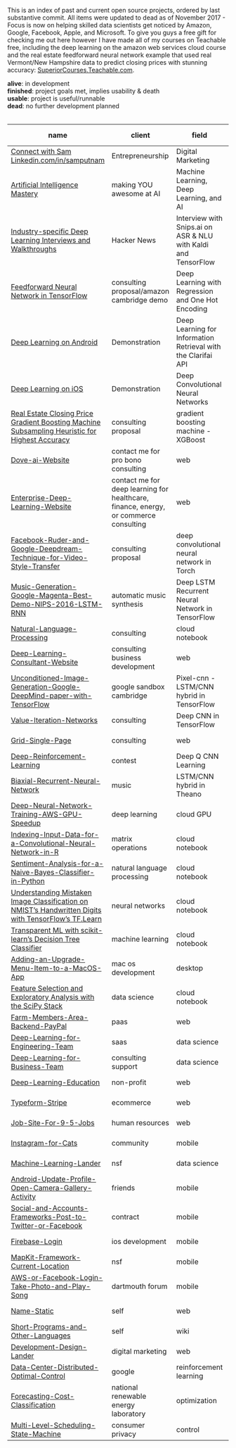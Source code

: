 This is an index of past and current open source projects, ordered by last substantive commit. All items were updated to dead as of November 2017 - Focus is now on helping skilled data scientists get noticed by Amazon, Google, Facebook, Apple, and Microsoft. To give you guys a free gift for checking me out here however I have made all of my courses on Teachable free, including the deep learning on the amazon web services cloud course and the real estate feedforward neural network example that used real Vermont/New Hampshire data to predict closing prices with stunning accuracy: [SuperiorCourses.Teachable.com](http://superiorcourses.teachable.com).

**alive**: in development  
**finished**: project goals met, implies usability & death  
**usable**: project is useful/runnable <br>
**dead**: no further development planned
<br>
<br>

| name | client | field | last code commit | status | time in development | 
| ---- | --------- | ---- | -------------- | ---- |---- |
| [Connect with Sam Linkedin.com/in/samputnam](https://linkedin.com/in/samputnam) | Entrepreneurship | Digital Marketing | September 2017 | alive | months |
| [Artificial Intelligence Mastery](https://ArtificialIntelligenceMastery.com) | making YOU awesome at AI | Machine Learning, Deep Learning, and AI  | August 2017 | dead | a month |
| [Industry-specific Deep Learning Interviews and Walkthroughs](http://enterprisedeeplearning.github.io) | Hacker News | Interview with Snips.ai on ASR & NLU with Kaldi and TensorFlow  | July 2017 | dead | a day |
| [Feedforward Neural Network in TensorFlow](https://github.com/enterprisedeeplearning/housing-prices-wide-and-deep) | consulting proposal/amazon cambridge demo | Deep Learning with Regression and One Hot Encoding  | July 2017 | dead | a week |
| [Deep Learning on Android](https://www.linkedin.com/hp/update/6280034396732956672) | Demonstration | Deep Learning for Information Retrieval with the Clarifai API | June 2017 | dead | days |
| [Deep Learning on iOS](https://www.slideshare.net/SamuelPutnam/tensorflow-serving-deep-learning-on-mobile-and-deeplearning4j-on-the-jvm-enterprise-deep-learningpdf/13) | Demonstration | Deep Convolutional Neural Networks | June 2017 | dead | days |
| [Real Estate Closing Price Gradient Boosting Machine Subsampling Heuristic for Highest Accuracy](https://www.slideshare.net/SamuelPutnam/transforming-healthcare-finance-energy-and-commerce-with-machine-learning-case-study-included-enterprise-deep-learning/20) | consulting proposal | gradient boosting machine - XGBoost| May 2017 | dead | days |
| [Dove-ai-Website](http://github.com/dove-ai) | contact me for pro bono consulting | web | April 2017 | dead | days |
| [Enterprise-Deep-Learning-Website](http://github.com/EnterpriseDeepLearning) | contact me for deep learning for healthcare, finance, energy, or commerce consulting | web | April 2017 | dead | days |
| [Facebook-Ruder-and-Google-Deepdream-Technique-for-Video-Style-Transfer](https://medium.com/@SamPutnam/deep-learning-zero-to-one-art-generation-b532dd0aa390) | consulting proposal | deep convolutional neural network in Torch | April 2017 | dead | days |
| [Music-Generation-Google-Magenta-Best-Demo-NIPS-2016-LSTM-RNN](https://medium.com/@SamPutnam/deep-learning-zero-to-one-music-generation-46c9a7d82c02) | automatic music synthesis | Deep LSTM Recurrent Neural Network in TensorFlow | March 2017 | dead | days |
| [Natural-Language-Processing](https://www.kaggle.com/samdeeplearning/d/samdeeplearning/deepnlp/deep-natural-language-processing) | consulting | cloud notebook | February 2017 | dead | days |
| [Deep-Learning-Consultant-Website](http://deeplearningconsultant.com) | consulting business development | web | February 2017 | dead | days |
| [Unconditioned-Image-Generation-Google-DeepMind-paper-with-TensorFlow](https://medium.com/@SamPutnam/this-is-the-1st-deep-learning-zero-to-one-newsletter-this-one-is-called-image-generation-935bcaf0f37c) | google sandbox cambridge | Pixel-cnn - LSTM/CNN hybrid in TensorFlow | Feb 2017 | dead | days |
| [Value-Iteration-Networks](https://twitter.com/samdeeplearning/status/831943425331232774) | consulting | Deep CNN in TensorFlow | Feb 2017 | dead | days |
| [Grid-Single-Page](https://github.com/SamPutnam/Grid-Single-Page) | consulting | web | January 2017 | dead | Jan 2017 |
| [Deep-Reinforcement-Learning](https://twitter.com/samdeeplearning/status/831951216238276611) | contest | Deep Q CNN Learning | Jan 2017 | dead | days |
| [Biaxial-Recurrent-Neural-Network](https://twitter.com/samdeeplearning/status/826895187867795456) | music | LSTM/CNN hybrid in Theano | Jan 2017 | dead | days |
| [Deep-Neural-Network-Training-AWS-GPU-Speedup ](https://research.vahula.com/dl-on-an-aws-gpu-d136342ea9d2#.11zac6xyh) | deep learning | cloud GPU | Dec '16 | dead | weeks |
| [Indexing-Input-Data-for-a-Convolutional-Neural-Network-in-R](https://samputnam.quora.com/Indexing-Input-Data-for-a-Convolutional-Neural-Network-in-R) | matrix operations | cloud notebook | December 2016 | dead | a week |
| [Sentiment-Analysis-for-a-Naive-Bayes-Classifier-in-Python](https://samputnam.quora.com/Sentiment-Analysis-of-WSJ-and-NYT-Front-Page-Presidential-Headlines-for-a-Naive-Bayes-Classifier-in-Python) | natural language processing | cloud notebook | December 2016 | dead | weeks |
| [Understanding Mistaken Image Classification on NMIST’s Handwritten Digits with TensorFlow’s TF.Learn](https://research.vahula.com/classifying-images-of-nmist-handwritten-digits-with-tensorflows-tf-learn-9309e3841d85#.j8o0mqx5z) | neural networks | cloud notebook | November 2016 | dead | days |
| [Transparent ML with scikit-learn’s Decision Tree Classifier](https://research.vahula.com/scikit-learns-decision-tree-classifier-698ddbb05b#.qtn5hbv91) | machine learning | cloud notebook | Nov '16 | dead | hours |
| [Adding-an-Upgrade-Menu-Item-to-a-MacOS-App](https://samputnam.quora.com/Adding-an-%E2%80%9CUpgrade%E2%80%9D-Menu-Item-to-a-MacOS-App) | mac os development | desktop | November 2016 | dead | hours |
| [Feature Selection and Exploratory Analysis with the SciPy Stack](https://research.vahula.com/using-the-scipy-stack-for-exploratory-analysis-1327717d9656#.5yi0omnmi) | data science | cloud notebook | October 2016 | dead | hours |
| [Farm-Members-Area-Backend-PayPal](https://github.com/samputnam/Farm-Members-Area-Backend-PayPal) | paas | web | October 2016 | dead | a week |
|[Deep-Learning-for-Engineering-Team](https://github.com/samputnam/Deep-Learning-for-Engineering-Team) | saas | data science | October 2016 | dead | weeks |
|[Deep-Learning-for-Business-Team](https://github.com/samputnam/Deep-Learning-for-Business-Team) | consulting support | data science | October 2016 | dead | days |
| [Deep-Learning-Education](https://github.com/samputnam/Deep-Learning-Education) | non-profit  | web | October 2016 | dead | days |
| [Typeform-Stripe](https://github.com/samputnam/Typeform-Stripe) | ecommerce | web | October 2016 | dead | days |
| [Job-Site-For-9-5-Jobs](https://github.com/samputnam/Job-Site-For-9-5-Jobs) | human resources | web | October 2016 | dead | a week |
| [Instagram-for-Cats](https://github.com/samputnam/Instagram-for-Cats) | community | mobile | October 2016 | dead | a month |
| [Machine-Learning-Lander](https://github.com/SamPutnam/Machine-Learning-Lander) | nsf | data science | September 2016 | dead | a week |
| [Android-Update-Profile-Open-Camera-Gallery-Activity](https://github.com/samputnam/Android-Update-Profile-Open-Camera-Gallery-Activity) | friends | mobile | August 2016 | dead | a week |
| [Social-and-Accounts-Frameworks-Post-to-Twitter-or-Facebook](https://github.com/samputnam/Social-and-Accounts-Frameworks-Post-to-Twitter-or-Facebook) | contract | mobile | July 2016 | dead | days |
| [Firebase-Login](https://github.com/samputnam/Firebase-Login) | ios development | mobile | June 2016 | dead | days |
| [MapKit-Framework-Current-Location](https://github.com/Dartmouth-entrepreneurial-network/MapKit-Current-Location) | nsf | mobile | May 2016 | dead | days |
| [AWS-or-Facebook-Login-Take-Photo-and-Play-Song](https://github.com/Dartmouth-entrepreneurial-network/AWS-or-Facebook-Login-Take-Photo-and-Play-Song) | dartmouth forum | mobile | April 2016 | dead | weeks |
| [Name-Static](https://github.com/SamPutnam/Name-Static) | self | web | March 2016 | dead | a week |
| [Short-Programs-and-Other-Languages](https://github.com/SamPutnam/Short-Programs-and-Other-Languages) | self | wiki | February 2016 | dead | days |
| [Development-Design-Lander](https://github.com/SamPutnam/Development-Design-Lander) | digital marketing | web | January 2016 | dead | days |
| [Data-Center-Distributed-Optimal-Control](https://github.com/SamPutnam/Data-Center-Distributed-Optimal-Control) | google | reinforcement learning | 2015 | dead | months |
| [Forecasting-Cost-Classification](https://github.com/SamPutnam/Forecasting-Cost-Classification) | national renewable energy laboratory | optimization | 2014 | dead | months |
| [Multi-Level-Scheduling-State-Machine](https://github.com/SamPutnam/Multi-Level-Scheduling-State-Machine) | consumer privacy | control | 2013 | dead | months |




